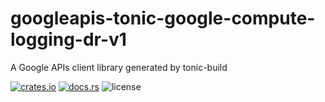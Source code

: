 # googleapis-tonic-google-compute-logging-dr-v1

A Google APIs client library generated by tonic-build

[![crates.io](https://img.shields.io/crates/v/googleapis-tonic-google-compute-logging-dr-v1)](https://crates.io/crates/googleapis-tonic-google-compute-logging-dr-v1)
[![docs.rs](https://img.shields.io/docsrs/googleapis-tonic-google-compute-logging-dr-v1)](https://docs.rs/googleapis-tonic-google-compute-logging-dr-v1)
![license](https://img.shields.io/crates/l/googleapis-tonic-google-compute-logging-dr-v1)
